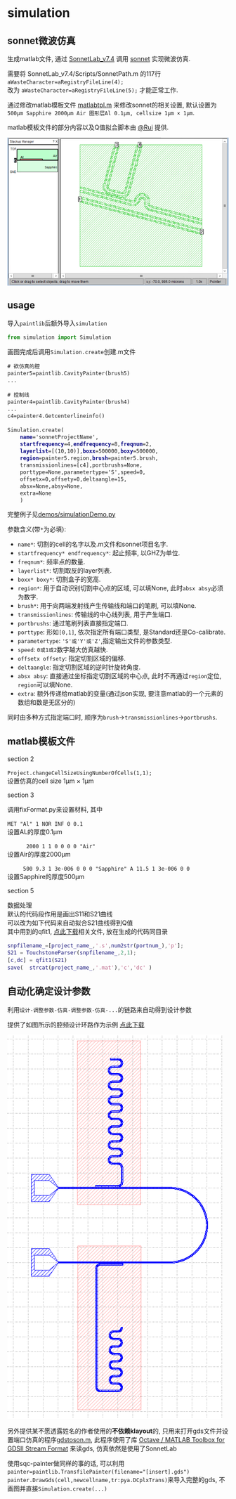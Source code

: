 # simulation

## sonnet微波仿真

生成matlab文件, 通过 [SonnetLab_v7.4](http://www.sonnetsoftware.com/support/sonnet-suites/sonnetlab.html) 调用 [sonnet](http://www.sonnetsoftware.com/) 实现微波仿真.

需要将 SonnetLab_v7.4/Scripts/SonnetPath.m 的117行 `aWasteCharacter=aRegistryFileLine(4);`  
改为 `aWasteCharacter=aRegistryFileLine(5);` 才能正常工作.

通过修改matlab模板文件 [matlabtpl.m](files/?../../simulation-matlab/matlabtpl.m ':ignore') 来修改sonnet的相关设置, 默认设置为`500μm Sapphire 2000μm Air 图形层Al 0.1μm, cellsize 1μm × 1μm`.

matlab模板文件的部分内容以及Q值拟合脚本由 [@Rui](https://github.com/richardvancouver) 提供.

![](img_md/sonnetpic.png)

## usage

导入`paintlib`后额外导入`simulation`
```python
from simulation import Simulation
```

画图完成后调用`Simulation.create`创建.m文件

<pre v-pre="" data-lang="python"><code class="lang-python"># 欲仿真的腔
painter5=paintlib.CavityPainter(brush5)
...

# 控制线
painter4=paintlib.CavityPainter(brush4)
...
c4=painter4.Getcenterlineinfo()

Simulation.create(
    <span style="font-weight: bold;color:navy">name</span>='sonnetProjectName',
    <span style="font-weight: bold;color:navy">startfrequency</span>=4,<span style="font-weight: bold;color:navy">endfrequency</span>=8,<span style="font-weight: bold;color:navy">freqnum</span>=2,
    <span style="font-weight: bold;color:navy">layerlist</span>=[(10,10)],<span style="font-weight: bold;color:navy">boxx</span>=500000,<span style="font-weight: bold;color:navy">boxy</span>=500000,
    <span style="font-weight: bold;color:navy">region</span>=painter5.region,<span style="font-weight: bold;color:navy">brush</span>=painter5.brush,
    transmissionlines=[c4],portbrushs=None,
    porttype=None,parametertype='S',speed=0,
    offsetx=0,offsety=0,deltaangle=15,
    absx=None,absy=None,
    extra=None
    )
</code></pre>

完整例子见[demos/simulationDemo.py](files/?../../demos/simulationDemo.py ':ignore')

参数含义(带`*`为必填):
+ `name*`: 切割的cell的名字以及.m文件和sonnet项目名字.
+ `startfrequency* endfrequency*`: 起止频率, 以GHZ为单位.
+ `freqnum*`: 频率点的数量.
+ `layerlist*`: 切割取反的layer列表.
+ `boxx* boxy*`: 切割盒子的宽高.
+ `region*`: 用于自动识别切割中心点的区域, 可以填None, 此时`absx absy`必须为数字.
+ `brush*`: 用于向两端发射线产生传输线和端口的笔刷, 可以填None.
+ `transmissionlines`: 传输线的中心线列表, 用于产生端口.
+ `portbrushs`: 通过笔刷列表直接指定端口.
+ `porttype`: 形如`[0,1]`, 依次指定所有端口类型, 是Standard还是Co-calibrate.
+ `parametertype`: `'S'或'Y'或'Z'`,指定输出文件的参数类型.
+ `speed`: `0或1或2`数字越大仿真越快.
+ `offsetx offsety`: 指定切割区域的偏移.
+ `deltaangle`: 指定切割区域的逆时针旋转角度.
+ `absx absy`: 直接通过坐标指定切割区域的中心点, 此时不再通过`region`定位, `region`可以填None.
+ `extra`: 额外传递给matlab的变量(通过json实现, 要注意matlab的一个元素的数组和数是无区分的)

同时由多种方式指定端口时, 顺序为`brush`->`transmissionlines`->`portbrushs`.

## matlab模板文件

section 2

`Project.changeCellSizeUsingNumberOfCells(1,1);`  
设置仿真的cell size 1μm × 1μm

section 3

调用fixFormat.py来设置材料, 其中

`MET "Al" 1 NOR INF 0 0.1 `  
设置AL的厚度0.1μm

`      2000 1 1 0 0 0 0 "Air"`  
设置Air的厚度2000μm

`      500 9.3 1 3e-006 0 0 0 "Sapphire" A 11.5 1 3e-006 0 0 `  
设置Sapphire的厚度500μm

section 5

数据处理  
默认的代码段作用是画出S11和S21曲线  
可以改为如下代码来自动拟合S21曲线得到Q值  
其中用到的qfit1, [点此下载](files/QFitScripts.zip ':ignore')相关文件, 放在生成的代码同目录  
```matlab
snpfilename_=[project_name_,'.s',num2str(portnum_),'p'];
S21 = TouchstoneParser(snpfilename_,2,1);
[c,dc] = qfit1(S21)
save(  strcat(project_name_,'.mat'),'c','dc' )
```

## 自动化确定设计参数

利用`设计-调整参数-仿真-调整参数-仿真-...`的链路来自动得到设计参数

提供了如图所示的腔频设计环路作为示例 [点此下载](files/AutoCircle.zip ':ignore')

![](img_md/autocircle.png)

另外提供某不愿透露姓名的作者使用的**不依赖klayout**的, 只用来打开gds文件并设置端口仿真的程序[gdstoson.m](files/?gdstoson.m ':ignore'), 此程序使用了库 [Octave / MATLAB Toolbox for GDSII Stream Format](https://github.com/ulfgri/gdsii-toolbox) 来读gds, 仿真依然是使用了SonnetLab

使用sqc-painter做同样的事的话, 可以利用`painter=paintlib.TransfilePainter(filename="[insert].gds")` `painter.DrawGds(cell,newcellname,tr:pya.DCplxTrans)`来导入完整的gds, 不画图并直接`Simulation.create(...)`